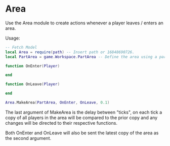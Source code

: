 # Area
Use the Area module to create actions whenever a player leaves / enters an area.

Usage:
```lua
-- Fetch Model
local Area = require(path) -- Insert path or 16848690726.
local PartArea = game.Workspace.PartArea -- Define the area using a part.

function OnEnter(Player)

end

function OnLeave(Player)

end

Area.MakeArea(PartArea, OnEnter, OnLeave, 0.1)
```

The last argument of MakeArea is the delay between "ticks", on each tick a copy of all players in the area will be compared to the prior copy and any changes will be directed to their respective functions.

Both OnEnter and OnLeave will also be sent the latest copy of the area as the second argument.
